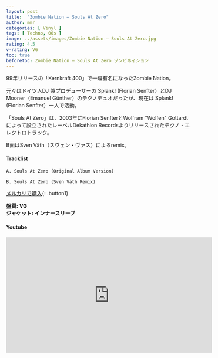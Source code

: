 ```yaml
---
layout: post
title:  "Zombie Nation – Souls At Zero"
author: mmr
categories: [ Vinyl ]
tags: [ Techno, 00s ]
image: ../assets/images/Zombie Nation – Souls At Zero.jpg
rating: 4.5
v-rating: VG
toc: true
beforetoc: Zombie Nation – Souls At Zero ゾンビネイション
---
```


99年リリースの「Kernkraft 400」で一躍有名になったZombie Nation。

元々はドイツ人DJ 兼プロデューサーの Splank! (Florian Senfter）とDJ Mooner（Emanuel Günther）のテクノデュオだったが、現在は Splank! (Florian Senfter）一人で活動。

「Souls At Zero」は、2003年にFlorian SenfterとWolfram "Wolfen" Gottardt によって設立されたレーベルDekathlon Recordsよりリリースされたテクノ・エレクトロトラック。

B面はSven Väth（スヴェン・ヴァス）によるremix。

#### Tracklist
```md
A. Souls At Zero (Original Album Version)

B. Souls At Zero (Sven Väth Remix)
```


[メルカリで購入](https://jp.mercari.com/item/m23525284617?afid=6142608987){: .button1}


<div class="mt-4 mb-4 d-flex align-items-center">
<strong class="mr-1">盤質: VG</strong>
</div>
<div class="mt-4 mb-4 d-flex align-items-center">
<strong class="mr-1">ジャケット: インナースリーブ</strong>
</div>

#### Youtube 
<iframe width="560" height="315" src="https://www.youtube.com/embed/NIDMcVvQjiI?si=8z3Zpy3DnS3B0Xeh" title="YouTube video player" frameborder="0" allow="accelerometer; autoplay; clipboard-write; encrypted-media; gyroscope; picture-in-picture; web-share" referrerpolicy="strict-origin-when-cross-origin" allowfullscreen></iframe>